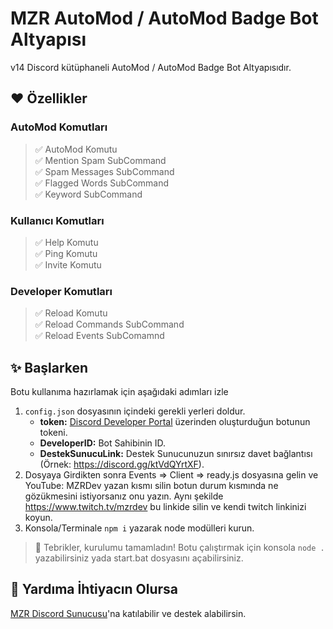 # MZR AutoMod / AutoMod Badge Bot Altyapısı
v14 Discord kütüphaneli AutoMod / AutoMod Badge Bot Altyapısıdır.

## ❤️ Özellikler
### AutoMod Komutları
> ✅ AutoMod Komutu <br>
> ✅ Mention Spam SubCommand <br>
> ✅ Spam Messages SubCommand <br>
> ✅ Flagged Words SubCommand <br>
> ✅ Keyword SubCommand <br>

### Kullanıcı Komutları
> ✅ Help Komutu <br>
> ✅ Ping Komutu <br>
> ✅ Invite Komutu <br>
### Developer Komutları
> ✅ Reload Komutu <br>
> ✅ Reload Commands SubCommand <br>
> ✅ Reload Events SubComamnd <br>

## ✨ Başlarken
Botu kullanıma hazırlamak için aşağıdaki adımları izle
1. `config.json` dosyasının içindeki gerekli yerleri doldur. <br>
    * **token:** [Discord Developer Portal](https://discord.com/developers/applications) üzerinden oluşturduğun botunun tokeni. <br>
    * **DeveloperID:** Bot Sahibinin ID. <br>
    * **DestekSunucuLink:** Destek Sunucunuzun sınırsız davet bağlantısı (Örnek: https://discord.gg/ktVdQYrtXF). <br> 
2. Dosyaya Girdikten sonra Events => Client => ready.js dosyasına gelin ve YouTube: MZRDev yazan kısmı silin botun durum kısmında ne gözükmesini istiyorsanız onu yazın. Aynı şekilde https://www.twitch.tv/mzrdev bu linkide silin ve kendi twitch linkinizi koyun.  
3. Konsola/Terminale `npm i` yazarak node modülleri kurun.

> 🎉 Tebrikler, kurulumu tamamladın! Botu çalıştırmak için konsola `node .` yazabilirsiniz yada start.bat dosyasını açabilirsiniz.

## 💞 Yardıma İhtiyacın Olursa
[MZR Discord Sunucusu](https://discord.gg/ktVdQYrtXF)'na katılabilir ve destek alabilirsin.
